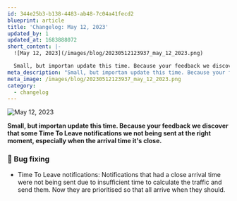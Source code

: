 ```yaml
---
id: 344e25b3-b138-4483-ab48-7c04a41fecd2
blueprint: article
title: 'Changelog: May 12, 2023'
updated_by: 1
updated_at: 1683888072
short_content: |-
  ![May 12, 2023](/images/blog/20230512123937_may_12_2023.png)

  Small, but importan update this time. Because your feedback we discover that some Time To Leave notifications we not being sent at the right moment, especially when the arrival time it's close.
meta_description: "Small, but importan update this time. Because your feedback we discover that some Time To Leave notifications we not being sent at the right moment, especially when the arrival time it's close."
meta_image: /images/blog/20230512123937_may_12_2023.png
category:
  - changelog
---
```

![May 12, 2023](/images/blog/20230512123937_may_12_2023.png)

**Small, but importan update this time. Because your feedback we discover that some Time To Leave notifications we not being sent at the right moment, especially when the arrival time it's close.**

### 🐛 Bug fixing
- Time To Leave notifications: Notifications that had a close arrival time were not being sent due to insufficient time to calculate the traffic and send them. Now they are prioritised so that all arrive when they should.
